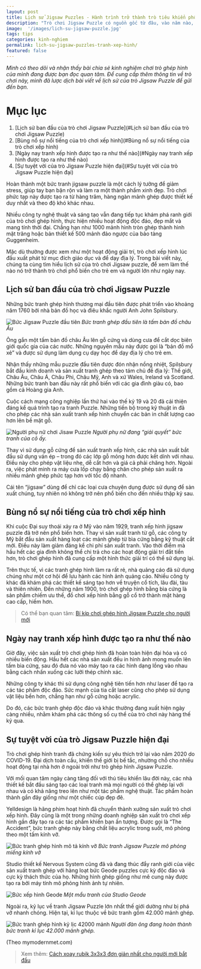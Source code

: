 ```yaml
---
layout: post
title: Lịch sử Jigsaw Puzzles - Hành trình trở thành trò tiêu khiển phổ biến
description: "Trò chơi Jigsaw Puzzle có nguồn gốc từ đâu, vào năm nào, các giai đoạn phát triển của trò chơi xếp hình. Tìm hiểu lịch sử của trò chơi."
image:  '/images/lich-su-jigsaw-puzzle.jpg'
tags: tips
categories: kinh-nghiem
permalink: lich-su-jigsaw-puzzles-tranh-xep-hinh/
featured: false
---
```


_Mình có theo dõi và nhận thấy bài chia sẻ kinh nghiệm chơi trò ghép hình của mình đang được bạn đọc quan tâm. Để cung cấp thêm thông tin về trò chơi này, mình đã lược dịch bài viết về lịch sử của trò Jigsaw Puzzle để gửi đến bạn._

# Mục lục
1. [Lịch sử ban đầu của trò chơi Jigsaw Puzzle](#Lịch sử ban đầu của trò chơi Jigsaw Puzzle)
2. [Bùng nổ sự nổi tiếng của trò chơi xếp hình](#Bùng nổ sự nổi tiếng của trò chơi xếp hình)
3. [Ngày nay tranh xếp hình được tạo ra như thế nào](#Ngày nay tranh xếp hình được tạo ra như thế nào)
4. [Sự tuyệt vời của trò Jigsaw Puzzle hiện đại](#Sự tuyệt vời của trò Jigsaw Puzzle hiện đại)

Hoàn thành một bức tranh jigsaw puzzle là một cách lý tưởng để giảm stress, giúp tay bạn bận rộn và làm ra một thành phẩm xinh đẹp. Trò chơi phức tạp này được tạo ra từ hàng trăm, hàng ngàn mảnh ghép được thiết kế duy nhất và theo độ khó khác nhau.

Nhiều công ty nghệ thuật và sáng tạo vẫn đang tiếp tục khám phá ranh giới của trò chơi ghép hình, thực hiện nhiều hoạt động độc đáo, đẹp mắt và mang tính thời đại. Chẳng hạn như 1000 mảnh hình tròn ghép thành hình mặt trăng hoặc bản thiết kế 500 mảnh đảo ngược của bảo tàng Guggenheim.

Mặc dù thường được xem như một hoạt động giải trí, trò chơi xếp hình lúc đầu xuất phát từ mục đích giáo dục và để dạy địa lý. Trong bài viết này, chúng ta cùng tìm hiểu lịch sử của trò chơi Jigsaw puzzle, để xem làm thế nào nó trở thành trò chơi phổ biến cho trẻ em và người lớn như ngày nay.

## Lịch sử ban đầu của trò chơi Jigsaw Puzzle <a name="Lịch sử ban đầu của trò chơi Jigsaw Puzzle"></a>

Những bức tranh ghép hình thương mại đầu tiên được phát triển vào khoảng năm 1760 bởi nhà bản đồ học và điêu khắc người Anh John Spilsbury.

![Bức Jigsaw Puzzle đầu tiên](/images/jigsaw-puzzle-spilsbury-1.jpg)
_Bức tranh ghép đầu tiên là tấm bản đồ châu Âu_

Ông gắn một tấm bản đồ châu Âu lên gỗ cứng và dùng cưa để cắt dọc biên giới quốc gia của các nước. Những nguyên mẫu này được gọi là “bản đồ mổ xẻ” và được sử dụng làm dụng cụ dạy học để dạy địa lý cho trẻ em.

Nhận thấy những mẫu puzzle đầu tiên được đón nhận nồng nhiệt, Spilsbury bắt đầu kinh doanh và sản xuất tranh ghép theo tám chủ đề địa lý: Thế giới, Châu Âu, Châu Á, Châu Phi, Châu Mỹ, Anh và xứ Wales, Ireland và Scotland. Những bức tranh ban đầu này rất phổ biến với các gia đình giàu có, bao gồm cả Hoàng gia Anh.

Cuộc cách mạng công nghiệp lần thứ hai vào thế kỷ 19 và 20 đã cải thiện đáng kể quá trình tạo ra tranh Puzzle. Những tiến bộ trong kỹ thuật in đã cho phép các nhà sản xuất tranh xếp hình chuyển các bản in chất lượng cao hơn lên bề mặt gỗ.

![Người phụ nữ chơi Jisaw Puzzle](/images/nguoi-phu-nu-choi-jigsaw-puzzle.jpg)
_Người phụ nữ đang “giải quyết” bức tranh của cô ấy._

Thay vì sử dụng gỗ cứng để sản xuất tranh xếp hình, các nhà sản xuất bắt đầu sử dụng ván ép – trong đó các lớp gỗ mỏng hơn được kết dính với nhau. Điều này cho phép vật liệu nhẹ, dễ cắt hơn và giá cả phải chăng hơn. Ngoài ra, việc phát minh ra máy cưa lốp chạy bằng chân cho phép sản xuất ra nhiều mảnh ghép phức tạp hơn với tốc độ nhanh.

Cái tên “jigsaw” dùng để chỉ các loại cưa chuyên dụng được sử dụng để sản xuất chúng, tuy nhiên nó không trở nên phổ biến cho đến nhiều thập kỷ sau.

## Bùng nổ sự nổi tiếng của trò chơi xếp hình <a name="Bùng nổ sự nổi tiếng của trò chơi xếp hình"></a>

Khi cuộc Đại suy thoái xảy ra ở Mỹ vào năm 1929, tranh xếp hình jigsaw puzzle đã trở nên phổ biến hơn. Thay vì sản xuất tranh từ gỗ, các công ty Mỹ bắt đầu sản xuất hàng loạt các mảnh ghép từ bìa cứng bằng kỹ thuật cắt mới. Điều này làm giảm đáng kể chi phí sản xuất tranh. Vào thời điểm mà hầu hết các gia đình không thể chi trả cho các hoạt động giải trí đắt tiền hơn, trò chơi ghép hình đã cung cấp một hình thức giải trí có thể sử dụng lại.

Trên thực tế, vì các tranh ghép hình làm ra rất rẻ, nhà quảng cáo đã sử dụng chúng như một cơ hội để lưu hành các hình ảnh quảng cáo. Nhiều công ty khác đã khám phá các thiết kế sáng tạo hơn về truyện cổ tích, lâu đài, tàu và thiên nhiên. Đến những năm 1900, trò chơi ghép hình bằng bìa cứng là sản phẩm chiếm ưu thế, đồ chơi xếp hình bằng gỗ cổ trở thành mặt hàng cao cấp, hiếm hơn.

> Có thể bạn quan tâm: [Bí kíp chơi ghép hình Jigsaw Puzzle cho người mới](https://vegiang.com/bi-kip-choi-ghep-hinh-jigsaw-puzzle-cho-nguoi-moi/)

## Ngày nay tranh xếp hình được tạo ra như thế nào <a name="Ngày nay tranh xếp hình được tạo ra như thế nào"></a>

Giờ đây, việc sản xuất trò chơi ghép hình đã hoàn toàn hiện đại hóa và có nhiều biến động. Hầu hết các nhà sản xuất đều in hình ảnh mong muốn lên tấm bìa cứng, sau đó đưa nó vào máy tạo ra các hình dạng lồng vào nhau bằng cách nhấn xuống các lưỡi thép chính xác.

Những công ty khác thì sử dụng công nghệ tiên tiến hơn như laser để tạo ra các tác phẩm độc đáo. Sức mạnh của tia cắt laser cũng cho phép sử dụng vật liệu bền hơn, chẳng hạn như gỗ cứng hoặc acrylic.

Do đó, các bức tranh ghép độc đáo và khác thường đang xuất hiện ngày càng nhiều, nhằm khám phá các thông số cụ thể của trò chơi này hàng thế kỷ qua.

## Sự tuyệt vời của trò Jigsaw Puzzle hiện đại <a name="Sự tuyệt vời của trò Jigsaw Puzzle hiện đại"></a>

Trò chơi ghép hình tranh đã chứng kiến sự yêu thích trở lại vào năm 2020 do COVID-19. Đại dịch toàn cầu, khiến thế giới bị bế tắc, nhường chỗ cho nhiều hoạt động tại nhà hơn ở ngoài trời như trò ghép hình Jigsaw Puzzle.

Với mối quan tâm ngày càng tăng đối với thú tiêu khiển lâu đời này, các nhà thiết kế bắt đầu sáng tạo các loại tranh mà mọi người có thể ghép lại với nhau và có khả năng treo lên như một tác phẩm nghệ thuật. Tác phẩm hoàn thành gần đây giống như một chiếc cúp đẹp đẽ.

Yelldesign là hãng phim hoạt hình đã chuyển thành xưởng sản xuất trò chơi xếp hình. Đây cũng là một trong những doanh nghiệp sản xuất trò chơi xếp hình gần đây tạo ra các tác phẩm khiến bạn ấn tượng. Được gọi là “The Accident”, bức tranh ghép này bằng chất liệu acrylic trong suốt, mô phỏng theo một tấm kính vỡ.

![Bức tranh ghép hình mô tả kính vỡ](/images/buc-jigsaw-puzzles-kinh-vo.jpg)
_Bức tranh Jigsaw Puzzle mô phỏng miếng kính vỡ_

Studio thiết kế Nervous System cũng đã và đang thúc đẩy ranh giới của việc sản xuất tranh ghép với hàng loạt bức Geode puzzles cực kỳ độc đáo và cực kỳ thách thức của họ. Những hình ghép giống như mê cung này được tạo ra bởi máy tính mô phỏng hình ảnh tự nhiên.

![Bức xếp hình Geode](/images/geode-puzzle.jpg)
_Một mẩu tranh của Studio Geode_

Ngoài ra, kỷ lục về tranh Jigsaw Puzzle lớn nhất thế giới dường như bị phá vỡ nhanh chóng. Hiện tại, kỉ lục thuộc về bức tranh gồm 42.000 mảnh ghép.

![Bức tranh ghép hình kỷ lịc 42000 mảnh](/images/jigsaw-puzzle-ky-luc-the-gioi.PNG)
_Người đàn ông đang hoàn thành bức tranh kỉ lục 42.000 mảnh ghép._

(Theo mymodernmet.com)

> Xem thêm: [Cách xoay rubik 3x3x3 đơn giản nhất cho người mới bắt đầu](https://vegiang.com/cach-choi-rubik-3x3x3-don-gian-nhat/) 
